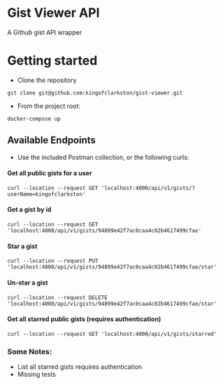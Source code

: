 # Gist Viewer API

A Github gist API wrapper

# Getting started
- Clone the repository
```
git clone git@github.com:kingofclarkston/gist-viewer.git
```
- From the project root:
```
docker-compose up
```

## Available Endpoints
- Use the included Postman collection, or the following curls:
#### Get all public gists for a user
```
curl --location --request GET 'localhost:4000/api/v1/gists/?userName=kingofclarkston'
```
#### Get a gist by id
```
curl --location --request GET 'localhost:4000/api/v1/gists/94899e42f7ac0caa4c02b4617499cfae'
```
#### Star a gist
```
curl --location --request PUT 'localhost:4000/api/v1/gists/94899e42f7ac0caa4c02b4617499cfae/star'
```
#### Un-star a gist
```
curl --location --request DELETE 'localhost:4000/api/v1/gists/94899e42f7ac0caa4c02b4617499cfae/star'
```
#### Get all starred public gists (requires authentication)
```
curl --location --request GET 'localhost:4000/api/v1/gists/starred'
```

### Some Notes:
- List all starred gists requires authentication
- Missing tests
